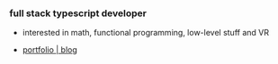 
<h3>full stack typescript developer</h3>

- interested in math, functional programming, low-level stuff and VR

- [portfolio | blog](https://www.bautidev.com/)
